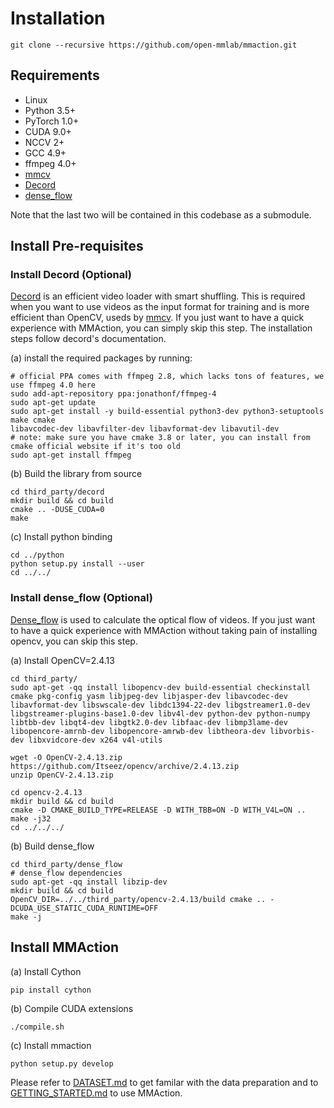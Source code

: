 # Installation

```shell
git clone --recursive https://github.com/open-mmlab/mmaction.git
```

## Requirements

- Linux
- Python 3.5+
- PyTorch 1.0+
- CUDA 9.0+
- NCCV 2+
- GCC 4.9+
- ffmpeg 4.0+
- [mmcv](https://github.com/open-mmlab/mmcv)
- [Decord](https://github.com/zhreshold/decord)
- [dense_flow](https://github.com/yjxiong/dense_flow)

Note that the last two will be contained in this codebase as a submodule.

## Install Pre-requisites
### Install Decord (Optional)
[Decord](https://github.com/zhreshold/decord) is an efficient video loader with smart shuffling.
This is required when you want to use videos as the input format for training and is more efficient than OpenCV, useds by [mmcv](https://github.com/open-mmlab/mmcv).
If you just want to have a quick experience with MMAction, you can simply skip this step.
The installation steps follow decord's documentation.

(a) install the required packages by running:

```shell
# official PPA comes with ffmpeg 2.8, which lacks tons of features, we use ffmpeg 4.0 here
sudo add-apt-repository ppa:jonathonf/ffmpeg-4
sudo apt-get update
sudo apt-get install -y build-essential python3-dev python3-setuptools make cmake 
libavcodec-dev libavfilter-dev libavformat-dev libavutil-dev
# note: make sure you have cmake 3.8 or later, you can install from cmake official website if it's too old
sudo apt-get install ffmpeg
```

(b) Build the library from source

```shell
cd third_party/decord
mkdir build && cd build
cmake .. -DUSE_CUDA=0
make
```

(c) Install python binding

```shell
cd ../python
python setup.py install --user
cd ../../
```

### Install dense_flow (Optional)
[Dense_flow](https://github.com/yjxiong/dense_flow) is used to calculate the optical flow of videos.
If you just want to have a quick experience with MMAction without taking pain of installing opencv, you can skip this step.

(a) Install OpenCV=2.4.13
```shell
cd third_party/
sudo apt-get -qq install libopencv-dev build-essential checkinstall cmake pkg-config yasm libjpeg-dev libjasper-dev libavcodec-dev libavformat-dev libswscale-dev libdc1394-22-dev libgstreamer1.0-dev libgstreamer-plugins-base1.0-dev libv4l-dev python-dev python-numpy libtbb-dev libqt4-dev libgtk2.0-dev libfaac-dev libmp3lame-dev libopencore-amrnb-dev libopencore-amrwb-dev libtheora-dev libvorbis-dev libxvidcore-dev x264 v4l-utils

wget -O OpenCV-2.4.13.zip https://github.com/Itseez/opencv/archive/2.4.13.zip
unzip OpenCV-2.4.13.zip

cd opencv-2.4.13
mkdir build && cd build
cmake -D CMAKE_BUILD_TYPE=RELEASE -D WITH_TBB=ON -D WITH_V4L=ON ..
make -j32
cd ../../../
```

(b) Build dense_flow
```shell
cd third_party/dense_flow
# dense_flow dependencies
sudo apt-get -qq install libzip-dev
mkdir build && cd build
OpenCV_DIR=../../third_party/opencv-2.4.13/build cmake .. -DCUDA_USE_STATIC_CUDA_RUNTIME=OFF
make -j
```

## Install MMAction
(a) Install Cython
```shell
pip install cython
```
(b) Compile CUDA extensions
```shell
./compile.sh
```
(c) Install mmaction
```shell
python setup.py develop
```

Please refer to [DATASET.md](https://github.com/open-mmlab/mmaction/blob/master/DATASET.md) to get familar with the data preparation and to [GETTING_STARTED.md](https://github.com/open-mmlab/mmaction/blob/master/GETTING_STARTED.md) to use MMAction.

